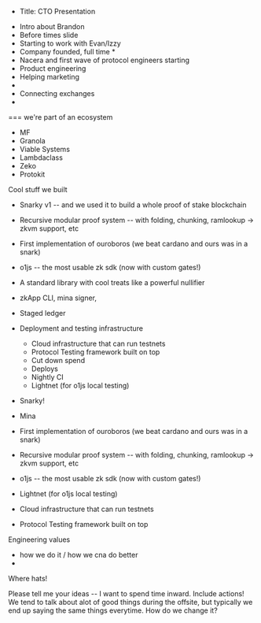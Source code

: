 - Title: CTO Presentation
* Intro about Brandon
* Before times slide
* Starting to work with Evan/Izzy
* Company founded, full time
    * 
* Nacera and first wave of protocol engineers starting
* Product engineering
* Helping marketing
* 
* Connecting exchanges
*

===
we're part of an ecosystem

* MF
* Granola
* Viable Systems
* Lambdaclass
* Zeko
* Protokit

Cool stuff we built

* Snarky v1 -- and we used it to build a whole proof of stake blockchain
* Recursive modular proof system -- with folding, chunking, ramlookup -> zkvm support, etc
* First implementation of ouroboros (we beat cardano and ours was in a snark)
* o1js -- the most usable zk sdk (now with custom gates!)
* A standard library with cool treats like a powerful nullifier
* zkApp CLI, mina signer,
* Staged ledger
* Deployment and testing infrastructure
    * Cloud infrastructure that can run testnets
    * Protocol Testing framework built on top
    * Cut down spend
    * Deploys 
    * Nightly CI
    * Lightnet (for o1js local testing)


* Snarky!
* Mina
* First implementation of ouroboros (we beat cardano and ours was in a snark)
* Recursive modular proof system -- with folding, chunking, ramlookup -> zkvm support, etc
* o1js -- the most usable zk sdk (now with custom gates!)
* Lightnet (for o1js local testing)
* Cloud infrastructure that can run testnets
* Protocol Testing framework built on top

Engineering values

* how we do it / how we cna do better
*

Where hats!

Please tell me your ideas -- I want to spend time inward. Include actions! We tend to talk about alot of good things during the offsite, but typically we end up saying the same things everytime. How do we change it?

